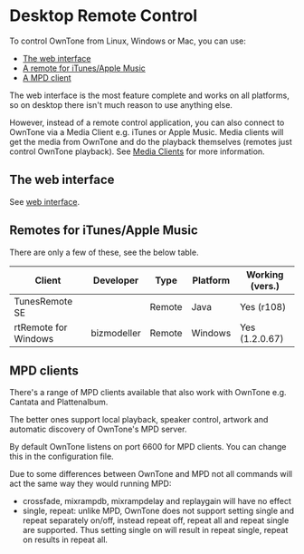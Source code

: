 # Desktop Remote Control

To control OwnTone from Linux, Windows or Mac, you can use:

- [The web interface](#the-web-interface)
- [A remote for iTunes/Apple Music](#remotes-for-itunesapple-music)
- [A MPD client](#mpd-clients)

The web interface is the most feature complete and works on all platforms, so
on desktop there isn't much reason to use anything else.

However, instead of a remote control application, you can also connect to
OwnTone via a Media Client e.g. iTunes or Apple Music. Media clients will get
the media from OwnTone and do the playback themselves (remotes just control
OwnTone playback). See [Media Clients](../media-clients.md) for more
information.


## The web interface

See [web interface](web.md).


## Remotes for iTunes/Apple Music

There are only a few of these, see the below table.

|          Client          | Developer   |  Type  |   Platform      | Working (vers.) |
| ------------------------ | ----------- | ------ | --------------- | --------------- |
| TunesRemote SE           |             | Remote | Java            | Yes (r108)      |
| rtRemote for Windows     | bizmodeller | Remote | Windows         | Yes (1.2.0.67)  |


## MPD clients

There's a range of MPD clients available that also work with OwnTone e.g.
Cantata and Plattenalbum.
 
The better ones support local playback, speaker control, artwork and automatic
discovery of OwnTone's MPD server.

By default OwnTone listens on port 6600 for MPD clients. You can change
this in the configuration file.

Due to some differences between OwnTone and MPD not all commands will act the
same way they would running MPD:

- crossfade, mixrampdb, mixrampdelay and replaygain will have no effect
- single, repeat: unlike MPD, OwnTone does not support setting single and repeat
  separately on/off, instead repeat off, repeat all and repeat single are
  supported. Thus setting single on will result in repeat single, repeat on
  results in repeat all.
